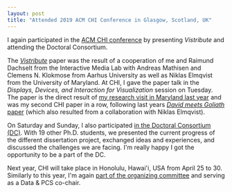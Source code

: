 ```yaml
---
layout: post
title: "Attended 2019 ACM CHI Conference in Glasgow, Scotland, UK"
---
```


I again participated in the [ACM CHI conference](http://chi2019.acm.org) by presenting *Vistribute* and attending the Doctoral Consortium.

The [*Vistribute*](/publications/2019/vistribute/) paper was the result of a cooperation of me and Raimund Dachselt from the Interactive Media Lab with Andreas Mathisen and Clemens N. Klokmose from Aarhus University as well as Niklas Elmqvist from the University of Maryland.
At CHI, I gave the paper talk in the *Displays, Devices, and Interaction for Visualization* session on Tuesday.
The paper is the direct result of [my research visit in Maryland last year](/2018/09/24/wrapping-up-research-visit-at-umd) and was my second CHI paper in a row, following last years [*David meets Goliath* paper](/publications/2018/david-meets-goliath/) (which also resulted from a collaboration with Niklas Elmqvist).

On Saturday and Sunday, I also participated [in the Doctoral Consortium (DC)](https://chi2019.acm.org/authors/doctoral-consortium/).
With 19 other Ph.D. students, we presented the current progress of the different dissertation project, exchanged ideas and experiences, and discussed the challenges we are facing.
I'm really happy I got the opportunity to be a part of the DC.  

Next year, CHI will take place in Honolulu, Hawai'i, USA from April 25 to 30. Similarly to this year, I'm again [part of the organizing committee](https://chi2020.acm.org/organizing/) and serving as a Data & PCS co-chair.
